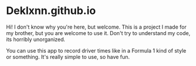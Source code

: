 # Deklxnn.github.io

Hi! I don't know why you're here, but welcome.
This is a project I made for my brother, but you are welcome to use it. Don't try to understand my code, its horribly unorganized.

You can use this app to record driver times like in a Formula 1 kind of style or something. It's really simple to use, so have fun.
